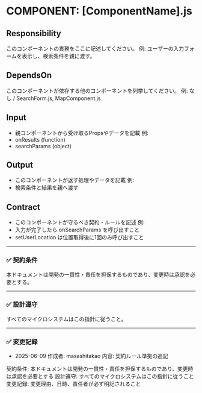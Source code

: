 # COMPONENT: [ComponentName].js

## Responsibility

このコンポーネントの責務をここに記述してください。
例: ユーザーの入力フォームを表示し、検索条件を親に渡す。

## DependsOn

このコンポーネントが依存する他のコンポーネントを列挙してください。
例: なし / SearchForm.js, MapComponent.js

## Input

- 親コンポーネントから受け取るPropsやデータを記載
  例:
- onResults (function)
- searchParams (object)

## Output

- このコンポーネントが返す処理やデータを記載
  例:
- 検索条件と結果を親へ渡す

## Contract

- このコンポーネントが守るべき契約・ルールを記述
  例:
- 入力が完了したら onSearchParams を呼び出すこと
- setUserLocation は位置取得後に1回のみ呼び出すこと

---

### ✅ 契約条件

本ドキュメントは開発の一貫性・責任を担保するものであり、変更時は承認を必要とする。

---

### ✅ 設計遵守

すべてのマイクロシステムはこの指針に従うこと。

---

### ✅ 変更記録

- 2025-06-09 作成者: masashitakao 内容: 契約ルール準拠の追記

契約条件: 本ドキュメントは開発の一貫性・責任を担保するものであり、変更時は承認を必要とする
設計遵守: すべてのマイクロシステムはこの指針に従うこと
変更記録: 変更理由、日時、責任者が必ず明記されること
